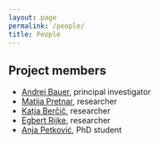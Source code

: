 ```yaml
---
layout: page
permalink: /people/
title: People
---
```


## Project members

* [Andrej Bauer](http://www.andrej.com/), principal investigator
* [Matija Pretnar](http://matija.pretnar.info/), researcher
* [Katja Berčič](http://katja.not.si), researcher
* [Egbert Rijke](https://www.fmf.uni-lj.si/si/imenik/51874/), researcher
* [Anja Petković](https://anjapetkovic.com), PhD student
